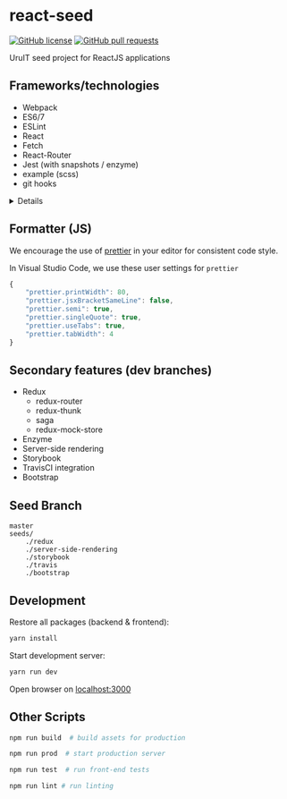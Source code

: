 # react-seed

[![GitHub license](https://img.shields.io/badge/license-MIT-blue.svg)](https://raw.githubusercontent.com/UruIT/react-seed/develop/LICENSE)
[![GitHub pull requests](https://img.shields.io/github/issues-pr/UruIT/react-seed.svg)](https://github.com/UruIT/react-seed/pulls)

UruIT seed project for ReactJS applications

## Frameworks/technologies

* Webpack
* ES6/7
* ESLint
* React
* Fetch
* React-Router
* Jest (with snapshots / enzyme)
* example (scss)
* git hooks

<details>

### Git Hooks (using `husky`)

Using [husky](https://github.com/typicode/husky) with `yarn`:

```bash
yarn add husky --dev --force  # ensures hooks will be installed
```

Install hooks manually (using `node`):
```bash
node node_modules/husky/bin/install
```

</details>


## Formatter (JS)

We encourage the use of [prettier](https://github.com/prettier/prettier) in your editor for consistent code style.

In Visual Studio Code, we use these user settings for `prettier`

```javascript
{
    "prettier.printWidth": 80,
    "prettier.jsxBracketSameLine": false,
    "prettier.semi": true,
    "prettier.singleQuote": true,
    "prettier.useTabs": true,
    "prettier.tabWidth": 4
}
```

## Secondary features (dev branches)

* Redux
    * redux-router
    * redux-thunk
    * saga
    * redux-mock-store
* Enzyme
* Server-side rendering
* Storybook
* TravisCI integration
* Bootstrap

## Seed Branch

```
master
seeds/
    ./redux
    ./server-side-rendering
    ./storybook
    ./travis
    ./bootstrap
```

## Development

Restore all packages (backend & frontend):

```bash
yarn install
```

Start development server:

```bash
yarn run dev
```

Open browser on [localhost:3000](http://localhost:3000/)


## Other Scripts

```bash
npm run build  # build assets for production

npm run prod  # start production server

npm run test  # run front-end tests

npm run lint # run linting
```
